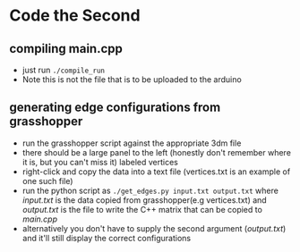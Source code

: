 # Code the Second

## compiling main.cpp
 * just run `./compile_run`
 * Note this is not the file that is to be uploaded to the arduino

## generating edge configurations from grasshopper
* run the grasshopper script against the appropriate 3dm file
* there should be a large panel to the left (honestly don't remember where it is, but you can't miss it) labeled vertices
* right-click and copy the data into a text file (vertices.txt is an example of one such file)
* run the python script as `./get_edges.py input.txt output.txt` where *input.txt* is the data copied from grasshopper(e.g vertices.txt) and *output.txt* is the file to write the C++ matrix that can be copied to *main.cpp*
* alternatively you don't have to supply the second argument (*output.txt*) and it'll still display the correct configurations